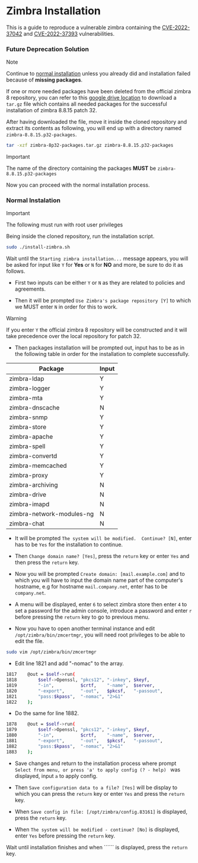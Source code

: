# Zimbra Installation

This is a guide to reproduce a vulnerable zimbra containing the [CVE-2022-37042](https://nvd.nist.gov/vuln/detail/CVE-2022-37042) and [CVE-2022-37393](https://nvd.nist.gov/vuln/detail/CVE-2022-37393) vulnerabilities.

### Future Deprecation Solution

> [!NOTE]
> Continue to [normal installation](#normal-instalation) unless you already did and installation failed because of **missing packages**.

If one or more needed packages have been deleted from the official zimbra 8 repository, you can refer to this [google drive location](https://drive.google.com/file/d/1HkM6MKY9Gfv94TY2hVmWfXnR8GejD1Fh/view?usp=sharing) to download a ```tar.gz``` file which contains all needed packages for the successful installation of zimbra 8.8.15 patch 32.

After having downloaded the file, move it inside the cloned repository and extract its contents as following, you will end up with a directory named ```zimbra-8.8.15.p32-packages```.

```bash
tar -xzf zimbra-8p32-packages.tar.gz zimbra-8.8.15.p32-packages
```

> [!IMPORTANT]
> The name of the directory containing the packages **MUST** be ```zimbra-8.8.15.p32-packages```

Now you can proceed with the normal installation process.

### Normal Instalation

> [!IMPORTANT]
> The following must run with root user privileges

Being inside the cloned repository, run the installation script.

```bash
sudo ./install-zimbra.sh
```

Wait until the ```Starting zimbra installation...``` message appears, you will be asked for input like ```Y``` for **Yes** or ```N``` for **NO** and more, be sure to do it as follows.

- First two inputs can be either ```Y``` or ```N``` as they are related to policies and agreements.

- Then it will be prompted ```Use Zimbra's package repository [Y]``` to which we MUST enter ```N``` in order for this to work.

> [!WARNING]
> If you enter ```Y``` the official zimbra 8 repository will be constructed and it will take precedence over the local repository for patch 32.

- Then packages installation will be prompted out, input has to be as in the following table in order for the installation to complete successfully.

| Package                   | Input |
|---------------------------|-------|
|        zimbra-ldap        |   Y   |
|       zimbra-logger       |   Y   |
|         zimbra-mta        |   Y   |
|      zimbra-dnscache      |   N   |
|        zimbra-snmp        |   Y   |
|        zimbra-store       |   Y   |
|       zimbra-apache       |   Y   |
|        zimbra-spell       |   Y   |
|      zimbra-convertd      |   Y   |
|      zimbra-memcached     |   Y   |
|        zimbra-proxy       |   Y   |
|      zimbra-archiving     |   N   |
|        zimbra-drive       |   N   |
|        zimbra-imapd       |   N   |
| zimbra-network-modules-ng |   N   |
|        zimbra-chat        |   N   |


- It will be prompted ```The system will be modified.  Continue? [N]```, enter has to be ```Yes``` for the installation to continue.

- Then ```Change domain name? [Yes]```, press the ```return``` key or enter ```Yes``` and then press the ```return``` key.

- Now you will be prompted ```Create domain: [mail.example.com]``` and to which you will have to input the domain name part of the computer's hostname, e.g for hostname ```mail.company.net```, enter has to be ```company.net```. 

- A menu will be displayed, enter ```6``` to select zimbra store then enter ```4``` to set a password for the admin console, introduce a password and enter ```r``` before pressing the ```return``` key to go to previous menu.

- Now you have to open another terminal instance and edit ```/opt/zimbra/bin/zmcertmgr```, you will need root privileges to be able to edit the file.

```bash
sudo vim /opt/zimbra/bin/zmcertmgr
```

- Edit line 1821 and add "-nomac" to the array.

```bash
1817    @out = $self->run(
1818        $self->Openssl, "pkcs12", "-inkey", $keyf,
1819        "-in",          $crtf,    "-name",  $server,
1820        "-export",      "-out",   $pkcsf,   "-passout",
1821        "pass:$kpass",  "-nomac", "2>&1"
1822    );
```
- Do the same for line 1882. 

```bash
1878    @out = $self->run(
1879        $self->Openssl, "pkcs12", "-inkey", $keyf,
1880        "-in",          $crtf,    "-name",  $server,
1881        "-export",      "-out",   $pkcsf,   "-passout",
1882        "pass:$kpass",  "-nomac", "2>&1"
1883    );
```

- Save changes and return to the installation process where prompt ```Select from menu, or press 'a' to apply config (? - help) ``` was displayed, input ```a``` to apply config.

- Then ```Save configuration data to a file? [Yes]``` will be display to which you can press the ```return``` key or enter ```Yes``` and press the ```return``` key.

- When ```Save config in file: [/opt/zimbra/config.83161]``` is displayed, press the ```return``` key.

- When ```The system will be modified - continue? [No]``` is displayed, enter ```Yes``` before pressing the ```return``` key.

Wait until installation finishes and when `````` is displayed, press the ```return``` key.
